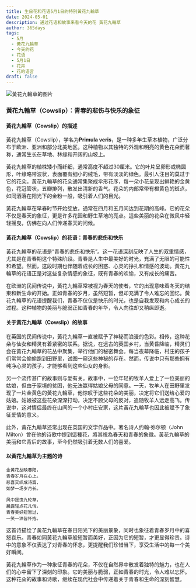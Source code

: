 ```yaml
---
title: 生日花和花语5月1日的特别黃花九輪草
date: 2024-05-01
description: 通过花语和故事来看今天的花 黃花九輪草
author: 365days
tags:
  - 5月
  - 黃花九輪草
  - 今天的花
  - 花语
  - 5月1日
  - 花卉
  - 花的语言
draft: false
---
```



![黃花九輪草的图片](https://cdn.pixabay.com/photo/2020/03/23/13/33/cowslip-4960878_1280.jpg#center#center)


### 黃花九輪草（Cowslip）：青春的悲伤与快乐的象征

#### 黃花九輪草（Cowslip）的描述

黃花九輪草（Cowslip），学名为**Primula veris**，是一种多年生草本植物，广泛分布于欧洲、亚洲和部分北美地区。这种植物以其独特的外观和明亮的黄色花朵而著称，通常生长在草地、林缘和开阔的山坡上。

黃花九輪草的植株矮小而纤细，通常高度不超过30厘米。它的叶片呈卵形或椭圆形，叶缘略带波状，表面覆有细小的绒毛，带有淡淡的绿色。最引人注目的莫过于它的花朵。黃花九輪草的花朵通常集聚成伞形花序，每一朵小花呈现出鲜艳的金黄色，花冠管状，五瓣排列，散发出清新的香气。花朵的内部常带有橙黄色的斑点，如同洒落在阳光下的金粉一般，吸引着人们的目光。

黃花九輪草在早春时节开始绽放，通常在四月和五月间达到花期的高峰。它的花朵不仅是春天的象征，更是许多花园和野生草地的亮点。這些美丽的花朵在微风中轻轻摇曳，仿佛在向人们传递春天的问候。

#### 黃花九輪草（Cowslip）的花语：青春的悲伤和快乐

黃花九輪草的花语是“青春的悲伤和快乐”。这一花语深刻反映了人生的双重情感，尤其是在青春期这个特殊阶段。青春是人生中最美好的时光，充满了无限的可能性和希望。然而，这段时期也伴随着成长的困惑、心灵的挣扎和情感的波动。黃花九輪草的花语正是对这些复杂情感的象征，既有青春的欢愉，又有成长的痛苦。

在欧洲的民间传说中，黃花九輪草常被视为春天的使者，它的出现意味着冬天的结束和新生命的开始。正如青春的岁月，虽然短暂，但却充满了令人难忘的回忆。黃花九輪草的花语提醒我们，青春不仅仅是快乐的时光，也是自我发现和内心成长的过程。这种植物的美丽与脆弱正如青春的年华，令人向往却又稍纵即逝。

#### 关于黃花九輪草（Cowslip）的故事

在英国的民间传说中，黃花九輪草一直被赋予了神秘而浪漫的色彩。相传，这种花朵与仙女和精灵有着紧密的联系。据说，在远古的英国乡村，当黄昏降临，精灵们会在黃花九輪草的花丛中聚集，举行他们的秘密舞会。每当夜幕降临，村庄的孩子们常常会偷偷跑到田野里，试图一窥这些神秘的存在。然而，传说中只有那些拥有纯净心灵的孩子，才能够看到这些仙女的身影。

另一个流传甚广的故事则与爱有关。故事中，一位年轻的牧羊人爱上了一位美丽的姑娘，但由于家境的贫困，他无法赢得姑娘父母的同意。一天，牧羊人在田野里发现了一片金黄色的黃花九輪草，他惊叹于这些花朵的美丽，决定将它们送给心爱的姑娘。姑娘被这些花朵深深打动，决定不顾父母的反对，追随牧羊人远走高飞。传说中，这对情侣最终在山间的一个小村庄安家，这片黃花九輪草也因此被赋予了象征爱情的意义。

此外，黃花九輪草还常出现在英国的文学作品中。著名诗人约翰·弥尔顿（John Milton）曾在他的诗歌中提到這種花，將其視為春天和青春的象徵。黃花九輪草的美丽和它背后的故事，至今仍然吸引着无数人们的喜爱。

#### 以黃花九輪草为主题的诗

	金黄花丛映春阳，  
	青春岁月在心上。  
	悲喜交织成诗篇，  
	如梦一场岁月长。
	
	风中摇曳九轮草，  
	晨露轻点花儿俏。  
	青春美好短暂过，  
	一笑一泪皆怀抱。

这首诗描绘了黃花九輪草在春日阳光下的美丽景象，同时也象征着青春岁月中的喜怒哀乐。青春如同黃花九輪草般短暂而美好，正因为它的短暂，才更显得珍贵。诗中的意象不仅表达了对青春的怀念，更提醒我们珍惜当下，享受生活中的每一个美好瞬间。

黃花九輪草作为一种象征青春的花朵，不仅在自然界中散发着独特的魅力，也在人们的心中留下了深刻的印象。它的美丽与脆弱，正如青春的时光，令人难以忘怀。这种花朵的故事和诗歌，继续在现代社会中传递着关于青春和生命的深刻智慧。